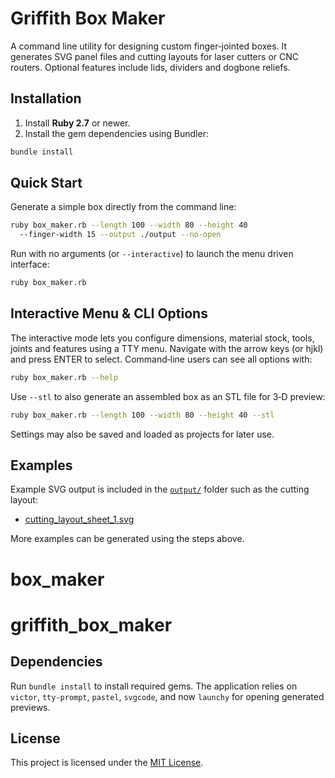 # Griffith Box Maker

A command line utility for designing custom finger‑jointed boxes. It generates SVG panel files and cutting layouts for laser cutters or CNC routers. Optional features include lids, dividers and dogbone reliefs.

## Installation

1. Install **Ruby 2.7** or newer.
2. Install the gem dependencies using Bundler:

```bash
bundle install
```

## Quick Start

Generate a simple box directly from the command line:

```bash
ruby box_maker.rb --length 100 --width 80 --height 40 
  --finger-width 15 --output ./output --no-open
```

Run with no arguments (or `--interactive`) to launch the menu driven interface:

```bash
ruby box_maker.rb
```

## Interactive Menu & CLI Options

The interactive mode lets you configure dimensions, material stock, tools, joints and features using a TTY menu. Navigate with the arrow keys (or hjkl) and press ENTER to select. Command‑line users can see all options with:

```bash
ruby box_maker.rb --help
```

Use `--stl` to also generate an assembled box as an STL file for 3‑D preview:

```bash
ruby box_maker.rb --length 100 --width 80 --height 40 --stl
```

Settings may also be saved and loaded as projects for later use.

## Examples

Example SVG output is included in the [`output/`](output/) folder such as the cutting layout:

- [cutting_layout_sheet_1.svg](output/cutting_layout_sheet_1.svg)

More examples can be generated using the steps above.

# box_maker
# griffith_box_maker

## Dependencies

Run `bundle install` to install required gems. The application relies on
`victor`, `tty-prompt`, `pastel`, `svgcode`, and now `launchy` for opening
generated previews.

## License

This project is licensed under the [MIT License](LICENSE).
